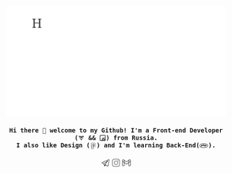 <center>
<img align="rigth" alt="Bogdan Korshunov" src="img/githubrix.gif">

</center>
<h4 align="center"><samp> Hi there 👋 welcome to my Github! I'm a Front-end Developer (<img width="15px" align="center" alt="Bogdan Korshunov" src="img/vuejs.svg"> && <img width="15px" align="center" alt="Bogdan Korshunov" src="img/javascript.svg">) from Russia. <br>I also like Design (<img width="15px" align="center" alt="Bogdan Korshunov" src="img/figma.svg">) and I'm learning Back-End(<img width="20px" align="center" alt="Bogdan Korshunov" src="img/php.svg">).</samp></h4>

<center>
<a align="center" href="tg://resolve?domain=AnsRvns"><img width="20px" alt="Bogdan Korshunov" src="img/telegram.svg"></a>
<a align="center"  href="https://www.instagram.com/korshunov_be/"><img width="20px" alt="Bogdan Korshunov" src="img/instagram.svg"></a>
<a align="center" href="mailto:korshunov.oren@gmail.com"><img width="20px" alt="Bogdan Korshunov" src="img/gmail.svg"></a>
</center>
